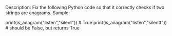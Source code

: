 Description:
Fix the following Python code so that it correctly checks if two strings are anagrams.
Sample:


print(is_anagram("listen","silent")) # True
print(is_anagram("listen","silentt")) # should be False, but returns True